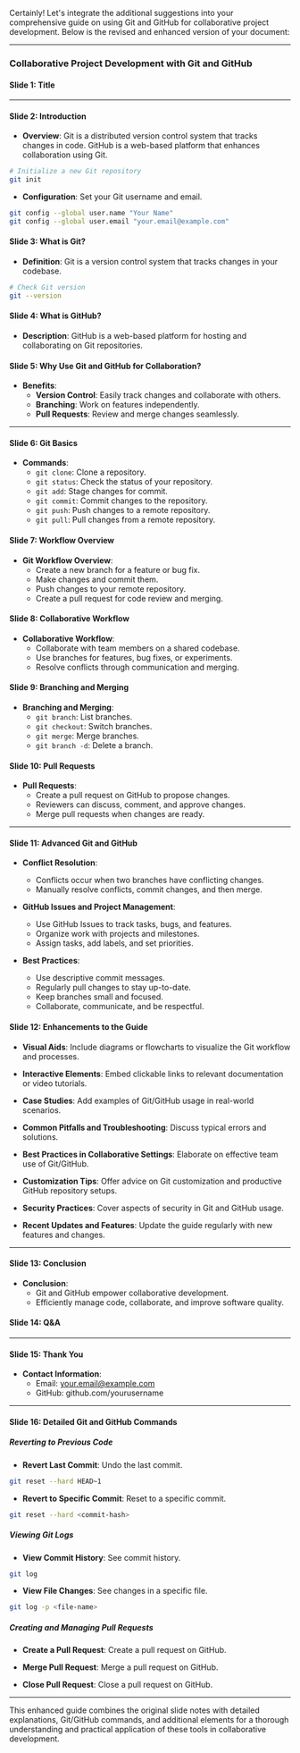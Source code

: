 Certainly! Let's integrate the additional suggestions into your comprehensive guide on using Git and GitHub for collaborative project development. Below is the revised and enhanced version of your document:

---

### Collaborative Project Development with Git and GitHub

#### Slide 1: Title

---

#### Slide 2: Introduction

- **Overview**: Git is a distributed version control system that tracks changes in code. GitHub is a web-based platform that enhances collaboration using Git.

```bash
# Initialize a new Git repository
git init
```

- **Configuration**: Set your Git username and email.

```bash
git config --global user.name "Your Name"
git config --global user.email "your.email@example.com"
```

#### Slide 3: What is Git?

- **Definition**: Git is a version control system that tracks changes in your codebase.

```bash
# Check Git version
git --version
```

#### Slide 4: What is GitHub?

- **Description**: GitHub is a web-based platform for hosting and collaborating on Git repositories.

#### Slide 5: Why Use Git and GitHub for Collaboration?

- **Benefits**:
  - **Version Control**: Easily track changes and collaborate with others.
  - **Branching**: Work on features independently.
  - **Pull Requests**: Review and merge changes seamlessly.

---

#### Slide 6: Git Basics

- **Commands**:
  - `git clone`: Clone a repository.
  - `git status`: Check the status of your repository.
  - `git add`: Stage changes for commit.
  - `git commit`: Commit changes to the repository.
  - `git push`: Push changes to a remote repository.
  - `git pull`: Pull changes from a remote repository.

#### Slide 7: Workflow Overview

- **Git Workflow Overview**:
  - Create a new branch for a feature or bug fix.
  - Make changes and commit them.
  - Push changes to your remote repository.
  - Create a pull request for code review and merging.

#### Slide 8: Collaborative Workflow

- **Collaborative Workflow**:
  - Collaborate with team members on a shared codebase.
  - Use branches for features, bug fixes, or experiments.
  - Resolve conflicts through communication and merging.

#### Slide 9: Branching and Merging

- **Branching and Merging**:
  - `git branch`: List branches.
  - `git checkout`: Switch branches.
  - `git merge`: Merge branches.
  - `git branch -d`: Delete a branch.

#### Slide 10: Pull Requests

- **Pull Requests**:
  - Create a pull request on GitHub to propose changes.
  - Reviewers can discuss, comment, and approve changes.
  - Merge pull requests when changes are ready.

---

#### Slide 11: Advanced Git and GitHub

- **Conflict Resolution**:

  - Conflicts occur when two branches have conflicting changes.
  - Manually resolve conflicts, commit changes, and then merge.

- **GitHub Issues and Project Management**:

  - Use GitHub Issues to track tasks, bugs, and features.
  - Organize work with projects and milestones.
  - Assign tasks, add labels, and set priorities.

- **Best Practices**:
  - Use descriptive commit messages.
  - Regularly pull changes to stay up-to-date.
  - Keep branches small and focused.
  - Collaborate, communicate, and be respectful.

#### Slide 12: Enhancements to the Guide

- **Visual Aids**: Include diagrams or flowcharts to visualize the Git workflow and processes.

- **Interactive Elements**: Embed clickable links to relevant documentation or video tutorials.

- **Case Studies**: Add examples of Git/GitHub usage in real-world scenarios.

- **Common Pitfalls and Troubleshooting**: Discuss typical errors and solutions.

- **Best Practices in Collaborative Settings**: Elaborate on effective team use of Git/GitHub.

- **Customization Tips**: Offer advice on Git customization and productive GitHub repository setups.

- **Security Practices**: Cover aspects of security in Git and GitHub usage.

- **Recent Updates and Features**: Update the guide regularly with new features and changes.

---

#### Slide 13: Conclusion

- **Conclusion**:
  - Git and GitHub empower collaborative development.
  - Efficiently manage code, collaborate, and improve software quality.

#### Slide 14: Q&A

---

#### Slide 15: Thank You

- **Contact Information**:
  - Email: <your.email@example.com>
  - GitHub: github.com/yourusername

---

#### Slide 16: Detailed Git and GitHub Commands

##### Reverting to Previous Code

- **Revert Last Commit**: Undo the last commit.

```bash
git reset --hard HEAD~1
```

- **Revert to Specific Commit**: Reset to a specific commit.

```bash
git reset --hard <commit-hash>
```

##### Viewing Git Logs

- **View Commit History**: See commit history.

```bash
git log
```

- **View File Changes**: See changes in a specific file.

```bash
git log -p <file-name>
```

##### Creating and Managing Pull Requests

- **Create a Pull Request**: Create a pull request on GitHub.

- **Merge Pull Request**: Merge a pull request on GitHub.

- **Close Pull Request**: Close a pull request on GitHub.

---

This enhanced guide combines the original slide notes with detailed explanations, Git/GitHub commands, and additional elements for a thorough understanding and practical application of these tools in collaborative development.
